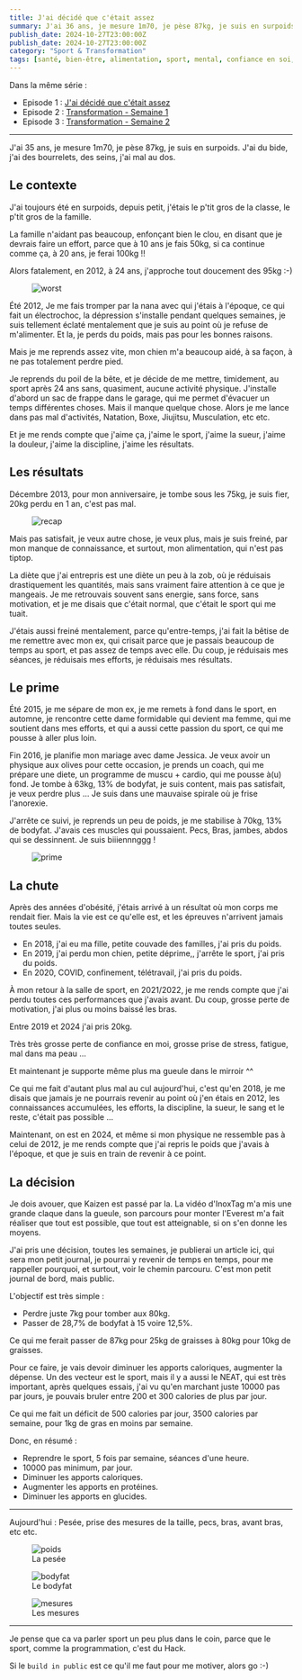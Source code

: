 ```yaml
---
title: J'ai décidé que c'était assez
summary: J'ai 36 ans, je mesure 1m70, je pèse 87kg, je suis en surpoids. J'ai du bide, j'ai des bourrelets, des seins, j'ai mal au dos.
publish_date: 2024-10-27T23:00:00Z
publish_date: 2024-10-27T23:00:00Z
category: "Sport & Transformation"
tags: [santé, bien-être, alimentation, sport, mental, confiance en soi, stress, fatigue, surpoids]
---
```


Dans la même série :

- Episode 1 : [J'ai décidé que c'était assez](/blog/j-ai-decide-que-c-etait-assez/)
- Episode 2 : [Transformation - Semaine 1](/blog/transformation-semaine-1/)
- Episode 3 : [Transformation - Semaine 2](/blog/transformation-semaine-2/)

---

J'ai 35 ans, je mesure 1m70, je pèse 87kg, je suis en surpoids. J'ai du bide, j'ai des bourrelets, des seins, j'ai mal au dos.

## Le contexte

J'ai toujours été en surpoids, depuis petit, j'étais le p'tit gros de la classe, le p'tit gros de la famille.

La famille n'aidant pas beaucoup, enfonçant bien le clou, en disant que je devrais faire un effort, parce que à 10 ans je fais 50kg, si ca continue comme ça, à 20 ans, je ferai 100kg !!

Alors fatalement, en 2012, à 24 ans, j'approche tout doucement des 95kg :-)

<figure>
  <img src="/media/images/blog/illustration/2024-10-27/worst.jpg" alt="worst">
</figure>

Été 2012, Je me fais tromper par la nana avec qui j'étais à l'époque, ce qui fait un électrochoc, la dépression s'installe pendant quelques semaines, je suis tellement éclaté mentalement que je suis au point où je refuse de m'alimenter. Et la, je perds du poids, mais pas pour les bonnes raisons.

Mais je me reprends assez vite, mon chien m'a beaucoup aidé, à sa façon, à ne pas totalement perdre pied.

Je reprends du poil de la bête, et je décide de me mettre, timidement, au sport après 24 ans sans, quasiment, aucune activité physique. J'installe d'abord un sac de frappe dans le garage, qui me permet d'évacuer un temps différentes choses. Mais il manque quelque chose. Alors je me lance dans pas mal d'activités, Natation, Boxe, Jiujitsu, Musculation, etc etc.

Et je me rends compte que j'aime ça, j'aime le sport, j'aime la sueur, j'aime la douleur, j'aime la discipline, j'aime les résultats.

## Les résultats

Décembre 2013, pour mon anniversaire, je tombe sous les 75kg, je suis fier, 20kg perdu en 1 an, c'est pas mal.

<figure>
  <img src="/media/images/blog/illustration/2024-10-27/recap.jpg" alt="recap">
</figure>

Mais pas satisfait, je veux autre chose, je veux plus, mais je suis freiné, par mon manque de connaissance, et surtout, mon alimentation, qui n'est pas tiptop.

La diète que j'ai entrepris est une diète un peu à la zob, où je réduisais drastiquement les quantités, mais sans vraiment faire attention à ce que je mangeais. Je me retrouvais souvent sans energie, sans force, sans motivation, et je me disais que c'était normal, que c'était le sport qui me tuait.

J'étais aussi freiné mentalement, parce qu'entre-temps, j'ai fait la bêtise de me remettre avec mon ex, qui crisait parce que je passais beaucoup de temps au sport, et pas assez de temps avec elle. Du coup, je réduisais mes séances, je réduisais mes efforts, je réduisais mes résultats.

## Le prime

Été 2015, je me sépare de mon ex, je me remets à fond dans le sport, en automne, je rencontre cette dame formidable qui devient ma femme, qui me soutient dans mes efforts, et qui a aussi cette passion du sport, ce qui me pousse à aller plus loin.

Fin 2016, je planifie mon mariage avec dame Jessica. Je veux avoir un physique aux olives pour cette occasion, je prends un coach, qui me prépare une diete, un programme de muscu + cardio, qui me pousse à(u) fond. Je tombe à 63kg, 13% de bodyfat, je suis content, mais pas satisfait, je veux perdre plus ... Je suis dans une mauvaise spirale où je frise l'anorexie.

J'arrête ce suivi, je reprends un peu de poids, je me stabilise à 70kg, 13% de bodyfat. J'avais ces muscles qui poussaient. Pecs, Bras, jambes, abdos qui se dessinnent. Je suis biiiennnggg !

<figure>
  <img src="/media/images/blog/illustration/2024-10-27/prime.jpg" alt="prime">
</figure>

## La chute

Après des années d'obésité, j'étais arrivé à un résultat où mon corps me rendait fier. Mais la vie est ce qu'elle est, et les épreuves n'arrivent jamais toutes seules.

* En 2018, j'ai eu ma fille, petite couvade des familles, j'ai pris du poids.
* En 2019, j'ai perdu mon chien, petite déprime,, j'arrête le sport, j'ai pris du poids.
* En 2020, COVID, confinement, télétravail, j'ai pris du poids.

À mon retour à la salle de sport, en 2021/2022, je me rends compte que j'ai perdu toutes ces performances que j'avais avant. Du coup, grosse perte de motivation, j'ai plus ou moins baissé les bras.

Entre 2019 et 2024 j'ai pris 20kg.

Très très grosse perte de confiance en moi, grosse prise de stress, fatigue, mal dans ma peau ...

Et maintenant je supporte même plus ma gueule dans le mirroir ^^

Ce qui me fait d'autant plus mal au cul aujourd'hui, c'est qu'en 2018, je me disais que jamais je ne pourrais revenir au point où j'en étais en 2012, les connaissances accumulées, les efforts, la discipline, la sueur, le sang et le reste, c'était pas possible ...

Maintenant, on est en 2024, et même si mon physique ne ressemble pas à celui de 2012, je me rends compte que j'ai repris le poids que j'avais à l'époque, et que je suis en train de revenir à ce point.

## La décision

Je dois avouer, que Kaizen est passé par la. La vidéo d'InoxTag m'a mis une grande claque dans la gueule, son parcours pour monter l'Everest m'a fait réaliser que tout est possible, que tout est atteignable, si on s'en donne les moyens.

J'ai pris une décision, toutes les semaines, je publierai un article ici, qui sera mon petit journal, je pourrai y revenir de temps en temps, pour me rappeller pourquoi, et surtout, voir le chemin parcouru. C'est mon petit journal de bord, mais public.

L'objectif est très simple :

* Perdre juste 7kg pour tomber aux 80kg.
* Passer de 28,7% de bodyfat à 15 voire 12,5%.

Ce qui me ferait passer de 87kg pour 25kg de graisses à 80kg pour 10kg de graisses.

Pour ce faire, je vais devoir diminuer les apports caloriques, augmenter la dépense. Un des vecteur est le sport, mais il y a aussi le NEAT, qui est très important, après quelques essais, j'ai vu qu'en marchant juste 10000 pas par jours, je pouvais bruler entre 200 et 300 calories de plus par jour.

Ce qui me fait un déficit de 500 calories par jour, 3500 calories par semaine, pour 1kg de gras en moins par semaine.

Donc, en résumé :

* Reprendre le sport, 5 fois par semaine, séances d'une heure.
* 10000 pas minimum, par jour.
* Diminuer les apports caloriques.
* Augmenter les apports en protéines.
* Diminuer les apports en glucides.

***

Aujourd'hui : Pesée, prise des mesures de la taille, pecs, bras, avant bras, etc etc.

<figure>
  <img src="/media/images/blog/illustration/2024-10-27/poids.jpg" alt="poids">
  <figcaption>La pesée</figcaption>
</figure>

<figure>
  <img src="/media/images/blog/illustration/2024-10-27/bodyfat.jpg" alt="bodyfat">
  <figcaption>Le bodyfat</figcaption>
</figure>

<figure>
  <img src="/media/images/blog/illustration/2024-10-27/mesures.jpg" alt="mesures">
  <figcaption>Les mesures</figcaption>
</figure>

***

Je pense que ca va parler sport un peu plus dans le coin, parce que le sport, comme la programmation, c'est du Hack.

Si le `build in public` est ce qu'il me faut pour me motiver, alors go :-)
